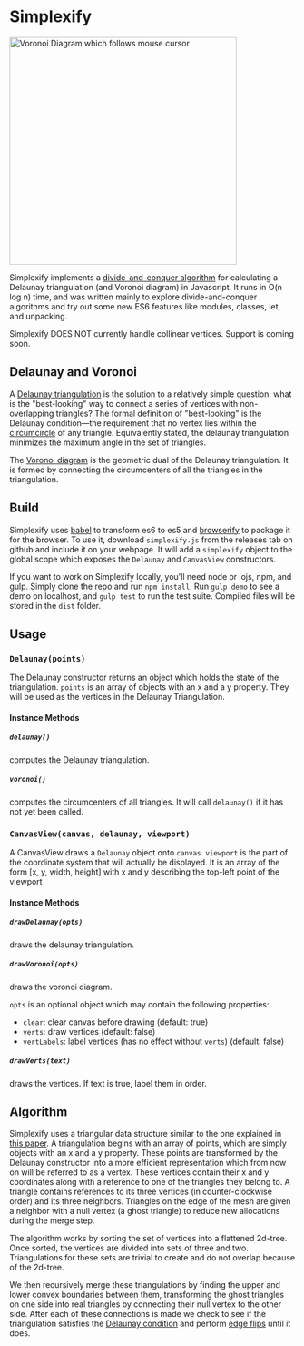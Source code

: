 Simplexify
==========

<img src='https://github.com/dylanmackenzie/simplexify/blob/master/gh-pages/animated-voronoi.gif' alt='Voronoi Diagram which follows mouse cursor' width=400 height=400 />

Simplexify implements a [divide-and-conquer
algorithm](http://link.springer.com/article/10.1007%2Fs12541-011-0056-1)
for calculating a Delaunay triangulation (and Voronoi diagram) in Javascript. It
runs in O(n log n) time, and was written mainly to explore divide-and-conquer
algorithms and try out some new ES6 features like modules, classes, let,
and unpacking.

Simplexify DOES NOT currently handle collinear vertices. Support is
coming soon.

Delaunay and Voronoi
----------------

A [Delaunay
triangulation](http://en.wikipedia.org/wiki/Delaunay_triangulation) is
the solution to a relatively simple question: what is the "best-looking"
way to connect a series of vertices with non-overlapping triangles? The
formal definition of "best-looking" is the Delaunay
condition—the requirement that no vertex lies within the
[circumcircle](http://mathworld.wolfram.com/Circumcircle.html) of any
triangle. Equivalently stated, the delaunay triangulation minimizes the
maximum angle in the set of triangles.

The [Voronoi diagram](http://en.wikipedia.org/wiki/Voronoi_diagram)
is the geometric dual of the Delaunay triangulation. It is formed by
connecting the circumcenters of all the triangles in the triangulation.

Build
-----

Simplexify uses [babel](https://babeljs.io) to transform es6 to es5 and
[browserify](http://browserify.org) to package it for the browser. To
use it, download `simplexify.js` from the releases tab on github and
include it on your webpage. It will add a `simplexify` object to
the global scope which exposes the `Delaunay` and `CanvasView`
constructors.

If you want to work on Simplexify locally, you'll need node or iojs, npm, and
gulp. Simply clone the repo and run `npm install`. Run `gulp demo` to
see a demo on localhost, and `gulp test` to run the test suite.
Compiled files will be stored in the `dist` folder.

Usage
-----

### `Delaunay(points)`

The Delaunay constructor returns an object which holds the state of the
triangulation. `points` is an array of objects with an x and a y
property. They will be used as the vertices in the Delaunay
Triangulation.

#### Instance Methods

##### `delaunay()`
computes the Delaunay triangulation.

##### `voronoi()`
computes the circumcenters of all triangles. It will call `delaunay()`
if it has not yet been called.


### `CanvasView(canvas, delaunay, viewport)`

A CanvasView draws a `Delaunay` object onto `canvas`. `viewport` is the
part of the coordinate system that will actually be displayed. It is an
array of the form [x, y, width, height] with x and y describing the
top-left point of the viewport

#### Instance Methods

##### `drawDelaunay(opts)`
draws the delaunay triangulation.

##### `drawVoronoi(opts)`
draws the voronoi diagram.

`opts` is an optional object which may contain the following properties:
  - `clear`: clear canvas before drawing (default: true)
  - `verts`: draw vertices (default: false)
  - `vertLabels`: label vertices (has no effect without `verts`) (default: false)

##### `drawVerts(text)`
draws the vertices. If text is true, label them in order.

Algorithm
---------

Simplexify uses a triangular data structure similar to the one explained
in [this paper](http://www.cs.berkeley.edu/~jrs/papers/triangle.pdf). A
triangulation begins with an array of points, which are simply objects
with an x and a y property. These points are transformed by the Delaunay
constructor into a more efficient representation which from now on will
be referred to as a vertex. These vertices contain their x and y
coordinates along with a reference to one of the triangles they belong
to. A triangle contains references to its three vertices (in
counter-clockwise order) and its three neighbors. Triangles on the edge
of the mesh are given a neighbor with a null vertex (a ghost triangle)
to reduce new allocations during the merge step.

The algorithm works by sorting the set of vertices into a flattened
2d-tree. Once sorted, the vertices are divided into sets of three and
two. Triangulations for these sets are trivial to create and do not
overlap because of the 2d-tree.

We then recursively merge these triangulations by finding the upper and
lower convex boundaries between them, transforming the ghost triangles
on one side into real triangles by connecting their null vertex to the
other side. After each of these connections is made we check to see if
the triangulation satisfies the [Delaunay
condition](http://en.wikibooks.org/wiki/Trigonometry/For_Enthusiasts/Delaunay_triangulation#Formal_Definition)
and perform [edge
flips](http://en.wikipedia.org/wiki/Delaunay_triangulation#Visual_Delaunay_definition:_Flipping)
until it does.
